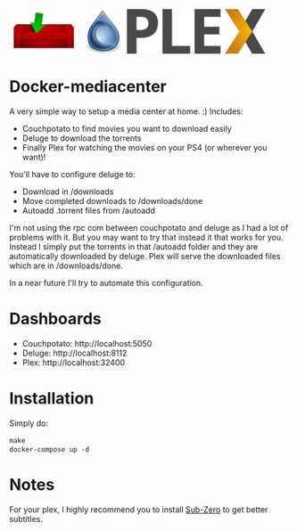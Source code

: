 <img alt="Couchpotato" src="assets/couchpotato.png" height="80">
<img alt="Deluge" src="assets/deluge.png" height="80"> <img alt="Plex" src="assets/plex.png" height="80">

# Docker-mediacenter

A very simple way to setup a media center at home. :)
Includes:
- Couchpotato to find movies you want to download easily
- Deluge to download the torrents
- Finally Plex for watching the movies on your PS4 (or wherever you want)!

You'll have to configure deluge to:
- Download in /downloads
- Move completed downloads to /downloads/done
- Autoadd .torrent files from /autoadd

I'm not using the rpc com between couchpotato and deluge as I had a lot of problems with it. But you may want to try that instead it that works for you.
Instead I simply put the torrents in that /autoadd folder and they are automatically downloaded by deluge.
Plex will serve the downloaded files which are in /downloads/done. 

In a near future  I'll try to automate this configuration.

# Dashboards
- Couchpotato: http://localhost:5050
- Deluge: http://localhost:8112
- Plex: http://localhost:32400

# Installation

Simply do:

```
make
docker-compose up -d
```

# Notes
For your plex, I highly recommend you to install [Sub-Zero](https://github.com/pannal/Sub-Zero.bundle) to get better subtitles.
